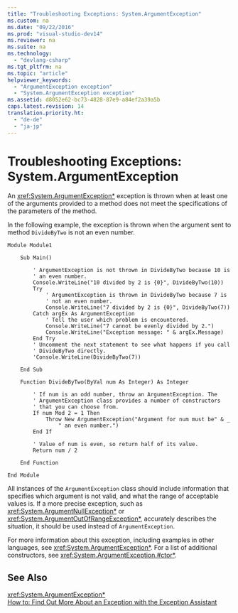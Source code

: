 ```yaml
---
title: "Troubleshooting Exceptions: System.ArgumentException"
ms.custom: na
ms.date: "09/22/2016"
ms.prod: "visual-studio-dev14"
ms.reviewer: na
ms.suite: na
ms.technology: 
  - "devlang-csharp"
ms.tgt_pltfrm: na
ms.topic: "article"
helpviewer_keywords: 
  - "ArgumentException exception"
  - "System.ArgumentException exception"
ms.assetid: d8052e62-bc73-4828-87e9-a84ef2a39a5b
caps.latest.revision: 14
translation.priority.ht: 
  - "de-de"
  - "ja-jp"
---
```

# Troubleshooting Exceptions: System.ArgumentException
An <xref:System.ArgumentException*> exception is thrown when at least one of the arguments provided to a method does not meet the specifications of the parameters of the method.  
  
 In the following example, the exception is thrown when the argument sent to method `DivideByTwo` is not an even number.  
  
```vb#  
Module Module1  
  
    Sub Main()  
  
        ' ArgumentException is not thrown in DivideByTwo because 10 is   
        ' an even number.  
        Console.WriteLine("10 divided by 2 is {0}", DivideByTwo(10))  
        Try  
            ' ArgumentException is thrown in DivideByTwo because 7 is   
            ' not an even number.  
            Console.WriteLine("7 divided by 2 is {0}", DivideByTwo(7))  
        Catch argEx As ArgumentException  
            ' Tell the user which problem is encountered.  
            Console.WriteLine("7 cannot be evenly divided by 2.")  
            Console.WriteLine("Exception message: " & argEx.Message)  
        End Try  
        ' Uncomment the next statement to see what happens if you call   
        ' DivideByTwo directly.  
        'Console.WriteLine(DivideByTwo(7))  
  
    End Sub  
  
    Function DivideByTwo(ByVal num As Integer) As Integer  
  
        ' If num is an odd number, throw an ArgumentException. The  
        ' ArgumentException class provides a number of constructors  
        ' that you can choose from.  
        If num Mod 2 = 1 Then  
            Throw New ArgumentException("Argument for num must be" & _  
                " an even number.")  
        End If  
  
        ' Value of num is even, so return half of its value.  
        Return num / 2  
  
    End Function  
  
End Module  
```  
  
 All instances of the `ArgumentException` class should include information that specifies which argument is not valid, and what the range of acceptable values is. If a more precise exception, such as <xref:System.ArgumentNullException*> or <xref:System.ArgumentOutOfRangeException*>, accurately describes the situation, it should be used instead of `ArgumentException`.  
  
 For more information about this exception, including examples in other languages, see <xref:System.ArgumentException*>. For a list of additional constructors, see <xref:System.ArgumentException.#ctor*>.  
  
## See Also  
 <xref:System.ArgumentException*>   
 [How to: Find Out More About an Exception with the Exception Assistant](../vs140/how-to--use-the-exception-assistant.md)